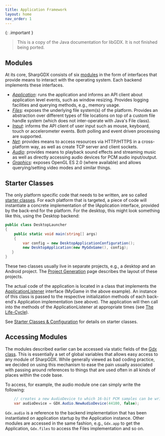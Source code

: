 ```yaml
---
title: Application Framework
layout: home
nav_order: 1
---
```


{: .important }
> This is a copy of the Java documentation for libGDX. It is not finished being ported.

## Modules
At its core, SharpGDX consists of six [modules](/wiki/app/modules-overview) in the form of interfaces that provide means to interact with the operating system. Each backend implements these interfaces.

  * *[Application](https://github.com/sharpgdx/sharpgdx/tree/master/gdx/src/com/badlogic/gdx/Application.java)*: runs the application and informs an API client about application level events, such as window resizing. Provides logging facilities and querying methods, e.g., memory usage.
  * *[Files](https://github.com/sharpgdx/sharpgdx/tree/master/gdx/src/com/badlogic/gdx/Files.java)*: exposes the underlying file system(s) of the platform. Provides an abstraction over different types of file locations on top of a custom file handle system (which does not inter-operate with Java's File class).
  * *[Input](https://github.com/sharpgdx/sharpgdx/tree/master/gdx/src/com/badlogic/gdx/Input.java)*: informs the API client of user input such as mouse, keyboard, touch or accelerometer events. Both polling and event driven processing are supported.
  * *[Net](https://github.com/sharpgdx/sharpgdx/tree/master/gdx/src/com/badlogic/gdx/Net.java)*: provides means to access resources via HTTP/HTTPS in a cross-platform way, as well as create TCP server and client sockets.
  * *[Audio](https://github.com/sharpgdx/sharpgdx/tree/master/gdx/src/com/badlogic/gdx/Audio.java)*: provides means to playback sound effects and streaming music as well as directly accessing audio devices for PCM audio input/output.
  * *[Graphics](https://github.com/sharpgdx/sharpgdx/tree/master/gdx/src/com/badlogic/gdx/Graphics.java)*: exposes OpenGL ES 2.0 (where available) and allows querying/setting video modes and similar things.

## Starter Classes
The only platform specific code that needs to be written, are so called [starter classes](/wiki/app/starter-classes-and-configuration). For each platform that is targeted, a piece of code will instantiate a concrete implementation of the IApplication interface, provided by the back-end for the platform. For the desktop, this might look something like this, using the Desktop backend:

```csharp
public class DesktopLauncher
{
    public static void main(string[] args)
    {
        var config = new DesktopApplicationConfiguration();
        new DesktopApplication(new MyGdxGame(), config);
   }
}
```

These two classes usually live in separate projects, e.g., a desktop and an Android project. The [Project Generation](/wiki/start/project-generation) page describes the layout of these projects.

The actual code of the application is located in a class that implements the [ApplicationListener](https://github.com/sharpgdx/sharpgdx/tree/master/gdx/src/com/badlogic/gdx/ApplicationListener.java) interface (MyGame in the above example). An instance of this class is passed to the respective initialization methods of each back-end's Application implementation (see above). The application will then call into the methods of the ApplicationListener at appropriate times (see [The Life-Cycle](/wiki/app/the-life-cycle)).

See [Starter Classes & Configuration](/wiki/app/starter-classes-and-configuration) for details on starter classes.

## Accessing Modules
The modules described earlier can be accessed via static fields of the [Gdx class](https://github.com/sharpgdx/sharpgdx/tree/master/gdx/src/com/badlogic/gdx/Gdx.java). This is essentially a set of global variables that allows easy access to any module of SharpGDX. While generally viewed as bad coding practice, we decided on using this mechanism to ease the pain usually associated with passing around references to things that are used often in all kinds of places within the code base.

To access, for example, the audio module one can simply write the following:

```csharp
    // creates a new AudioDevice to which 16-bit PCM samples can be written
    var audioDevice = GDX.Audio.NewAudioDevice(44100, false);
```

`Gdx.audio` is a reference to the backend implementation that has been instantiated on application startup by the Application instance. Other modules are accessed in the same fashion, e.g., `Gdx.app` to get the Application, `Gdx.files` to access the Files implementation and so on.